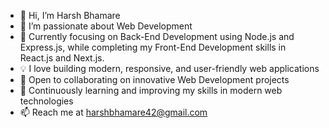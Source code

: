- 👋 Hi, I’m Harsh Bhamare
- 👀 I’m passionate about Web Development
- 🌱 Currently focusing on Back-End Development using Node.js and Express.js,
      while completing my Front-End Development skills in React.js and Next.js.
- 💡 I love building modern, responsive, and user-friendly web applications
- 💞️ Open to collaborating on innovative Web Development projects
- 🚀 Continuously learning and improving my skills in modern web technologies
- 📫 Reach me at harshbhamare42@gmail.com

<!---
harshbhamare15/harshbhamare15 is a ✨ special ✨ repository because its `README.md` (this file) appears on your GitHub profile.
You can click the Preview link to take a look at your changes.
--->
